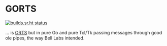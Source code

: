 # GORTS

[![builds.sr.ht status](https://builds.sr.ht/~nhanb/gorts/commits/master.svg)](https://builds.sr.ht/~nhanb/gorts/commits/master?)

... is [ORTS](https://github.com/nhanb/orts) but in pure Go and pure Tcl/Tk
passing messages through good ole pipes, the way Bell Labs intended.
